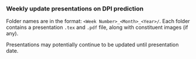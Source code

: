 ### Weekly update presentations on DPI prediction

Folder names are in the format: `<Week Number>_<Month>_<Year>/`.
Each folder contains a presentation `.tex` and `.pdf` file, along with constituent images (if any).

Presentations may potentially continue to be updated until presentation date.
